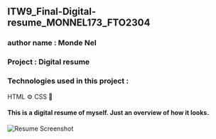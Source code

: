 ## ITW9_Final-Digital-resume_MONNEL173_FTO2304

### author name : Monde Nel

### Project : Digital resume

### Technologies used in this project :
HTML ⚙️
CSS 🎨

#### This is a digital resume of myself. Just an overview of how it looks.

![Resume Screenshot](https://github.com/MondeNel/MONNEL173_FTO2304_GroupB_Digital_Resume/blob/923117661578635ddbc4df9a4b35f288d392fc72/ResumeScreenshot.png)

